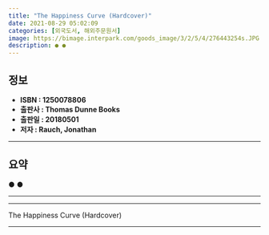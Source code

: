 ```yaml
---
title: "The Happiness Curve (Hardcover)"
date: 2021-08-29 05:02:09
categories: [외국도서, 해외주문원서]
image: https://bimage.interpark.com/goods_image/3/2/5/4/276443254s.JPG
description: ● ●
---
```


## **정보**

- **ISBN : 1250078806**
- **출판사 : Thomas Dunne Books**
- **출판일 : 20180501**
- **저자 : Rauch, Jonathan**

------



## **요약**

●  ●  

------



------


The Happiness Curve (Hardcover) 

------


